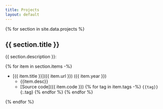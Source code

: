 ```yaml
---
title: Projects
layout: default
---
```


{% for section in site.data.projects %}

## {{ section.title }}

{{ section.description }}:

{% for item in section.items -%}
- [{{ item.title }}]({{ item.url }}) ({{ item.year }})
  - {{item.desc}}
  - [Source code]({{ item.code }}) {% for tag in item.tags -%} `{{tag}}`{:.tag} {% endfor %}
{% endfor %}

{% endfor %}
